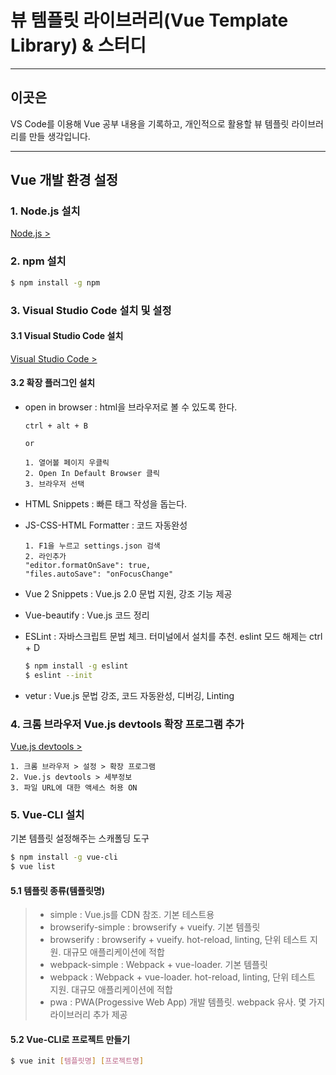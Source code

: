 # 뷰 템플릿 라이브러리(Vue Template Library) & 스터디

****

## 이곳은
VS Code를 이용해 Vue 공부 내용을 기록하고, 개인적으로 활용할 뷰 템플릿 라이브러리를 만들 생각입니다.

****

## Vue 개발 환경 설정
### 1. Node.js 설치
[Node.js >](https://nodejs.org/ko/)

### 2. npm 설치
```bash
$ npm install -g npm

```

### 3. Visual Studio Code 설치 및 설정
#### 3.1 Visual Studio Code 설치
[Visual Studio Code >](https://code.visualstudio.com/)

#### 3.2 확장 플러그인 설치
* open in browser : html을 브라우저로 볼 수 있도록 한다.

    ```
    ctrl + alt + B

    or

    1. 열어볼 페이지 우클릭
    2. Open In Default Browser 클릭
    3. 브라우저 선택
    ```

* HTML Snippets : 빠른 태그 작성을 돕는다.

* JS-CSS-HTML Formatter : 코드 자동완성

    ```
    1. F1을 누르고 settings.json 검색
    2. 라인추가
    "editor.formatOnSave": true,
    "files.autoSave": "onFocusChange"
    ```

* Vue 2 Snippets : Vue.js 2.0 문법 지원, 강조 기능 제공

* Vue-beautify : Vue.js 코드 정리

* ESLint : 자바스크립트 문법 체크. 터미널에서 설치를 추천. eslint 모드 해제는 ctrl + D

    ```bash
    $ npm install -g eslint
    $ eslint --init
    ```

* vetur : Vue.js 문법 강조, 코드 자동완성, 디버깅, Linting

### 4. 크롬 브라우저 Vue.js devtools 확장 프로그램 추가
[Vue.js devtools >](https://chrome.google.com/webstore/detail/vuejs-devtools/nhdogjmejiglipccpnnnanhbledajbpd?hl=ko)

    1. 크롬 브라우저 > 설정 > 확장 프로그램
    2. Vue.js devtools > 세부정보
    3. 파일 URL에 대한 액세스 허용 ON

### 5. Vue-CLI 설치
기본 템플릿 설정해주는 스캐폴딩 도구

```bash
$ npm install -g vue-cli
$ vue list
```

#### 5.1 템플릿 종류(템플릿명) 
> * simple : Vue.js를 CDN 참조. 기본 테스트용
> * browserify-simple : browserify + vueify. 기본 템플릿
> * browserify : browserify + vueify. hot-reload, linting, 단위 테스트 지원. 대규모 애플리케이션에 적합
> * webpack-simple : Webpack + vue-loader. 기본 템플릿
> * webpack : Webpack + vue-loader. hot-reload, linting, 단위 테스트 지원. 대규모 애플리케이션에 적합
> * pwa : PWA(Progessive Web App) 개발 템플릿. webpack 유사. 몇 가지 라이브러리 추가 제공

#### 5.2 Vue-CLI로 프로젝트 만들기
```bash
$ vue init [템플릿명] [프로젝트명]
```